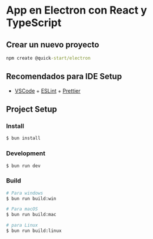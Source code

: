 # App en Electron con React y TypeScript

## Crear un nuevo proyecto

```cmd
npm create @quick-start/electron
```

## Recomendados para IDE Setup

- [VSCode](https://code.visualstudio.com/) + [ESLint](https://marketplace.visualstudio.com/items?itemName=dbaeumer.vscode-eslint) + [Prettier](https://marketplace.visualstudio.com/items?itemName=esbenp.prettier-vscode)

## Project Setup

### Install

```bash
$ bun install
```

### Development

```bash
$ bun run dev
```

### Build

```bash
# Para windows
$ bun run build:win

# Para macOS
$ bun run build:mac

# para Linux
$ bun run build:linux
```
